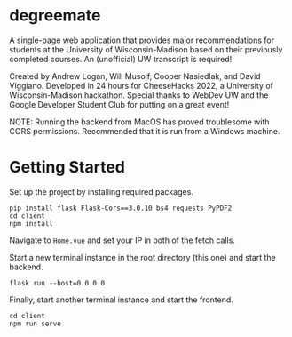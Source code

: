 # degreemate

A single-page web application that provides major recommendations for students at the University of Wisconsin-Madison based on their previously completed courses. An (unofficial) UW transcript is required!

Created by Andrew Logan, Will Musolf, Cooper Nasiedlak, and David Viggiano. Developed in 24 hours for CheeseHacks 2022, a University of Wisconsin-Madison hackathon. Special thanks to WebDev UW and the Google Developer Student Club for putting on a great event!

NOTE: Running the backend from MacOS has proved troublesome with CORS permissions. Recommended that it is run from a Windows machine.

# Getting Started

Set up the project by installing required packages.


```
pip install flask Flask-Cors==3.0.10 bs4 requests PyPDF2
cd client
npm install
```

Navigate to <code>Home.vue</code> and set your IP in both of the fetch calls.

Start a new terminal instance in the root directory (this one) and start the backend.

```
flask run --host=0.0.0.0
```

Finally, start another terminal instance and start the frontend.

```
cd client
npm run serve
```

